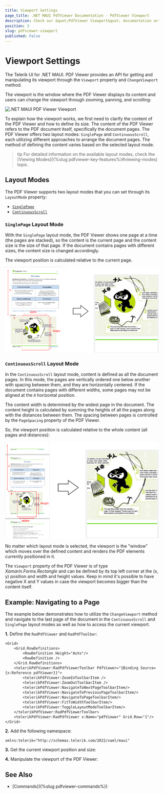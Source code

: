 ```yaml
---
title: Viewport Settings
page_title: .NET MAUI PdfViewer Documentation - PdfViewer Viewport
description: Check our &quot;PdfViewer Viewport&quot; documentation article for Telerik PdfViewer for .NET MAUI control.
position: 3
slug: pdfviewer-viewport
published: False
---
```


# Viewport Settings

The Telerik UI for .NET MAUI. PDF Viewer provides an API for getting and manipulating its viewport through the `Viewport` property and `ChangeViewport` method. 

The viewport is the window where the PDF Viewer displays its content and users can change the viewport through zooming, panning, and scrolling:

![.NET MAUI PDF Viewer Viewport](images/pdfviewer-viewport.gif)

To explain how the viewport works, we first need to clarify the content of the PDF Viewer and how to define its size. The content of the PDF Viewer refers to the PDF document itself, specifically the document pages. The PDF Viewer offers two layout modes: `SinglePage` and `ContinuousScroll`, each utilizing different approaches to arrange the document pages. The method of defining the content varies based on the selected layout mode.

>tip For detailed information on the available layout modes, check the [Viewing Modes]({%slug pdfviewer-key-features%}#viewing-modes) topic.

## Layout Modes

The PDF Viewer supports two layout modes that you can set through its `LayoutMode` property:

* [`SinglePage`](#singlepage-layout-mode)
* [`ContinuousScroll`](#continuousscroll-layout-mode)

### `SinglePage` Layout Mode

With the `SinglePage` layout mode, the PDF Viewer shows one page at a time (the pages are stacked), so the content is the current page and the content size is the size of that page. If the document contains pages with different sizes, the content size is changed accordingly.

The viewport position is calculated relative to the current page.

![.NET MAUI PDF Viewer SinglePage LayoutMode](images/pdfviewer-viewport-singlepage.png)

### `ContinuousScroll` Layout Mode

In the `ContinuousScroll` layout mode, content is defined as all the document pages. In this mode, the pages are vertically ordered one below another with spacing between them, and they are horizontally centered. If the document contains pages with different widths, some pages may not be aligned at the `0` horizontal position.

The content width is determined by the widest page in the document. The content height is calculated by summing the heights of all the pages along with the distances between them. The spacing between pages is controlled by the `PageSpacing` property of the PDF Viewer.

So, the viewport position is calculated relative to the whole content (all pages and distances):

![.NET MAUI PdfViewer ContinuousScroll LayoutMode](images/pdfviewer-viewport-continuous.png)

No matter which layout mode is selected, the viewport is the "window" which moves over the defined content and renders the PDF elements currently positioned in it.

The `Viewport` property of the PDF Viewer is of type *Xamarin.Forms.Rectangle* and can be defined by its top left corner at the (x, y) position and width and height values. Keep in mind it's possible to have negative X and Y values in case the viewport becomes bigger than the content itself.

## Example: Navigating to a Page 

The example below demonstrates how to utilize the `ChangeViewport` method and navigate to the last page of the document in the `ContinuousScroll` and `SinglePage` layout modes as well as how to access the current viewport.

**1.** Define the `RadPdfViewer` and `RadPdfToolbar`:

```XAML
<Grid>
	<Grid.RowDefinitions>
		<RowDefinition Height="Auto"/>
		<RowDefinition />
	</Grid.RowDefinitions>
	<telerikPdfViewer:RadPdfViewerToolbar PdfViewer="{Binding Source={x:Reference pdfViewer}}">
		<telerikPdfViewer:ZoomInToolbarItem />
		<telerikPdfViewer:ZoomOutToolbarItem />
		<telerikPdfViewer:NavigateToNextPageToolbarItem/>
		<telerikPdfViewer:NavigateToPreviousPageToolbarItem/>
		<telerikPdfViewer:NavigateToPageToolbarItem/>
		<telerikPdfViewer:FitToWidthToolbarItem/>
		<telerikPdfViewer:ToggleLayoutModeToolbarItem/>
	</telerikPdfViewer:RadPdfViewerToolbar>
	<telerikPdfViewer:RadPdfViewer x:Name="pdfViewer" Grid.Row="1"/>
</Grid>
```

**2.** Add the following namespace:

```XAML
xmlns:telerik="http://schemas.telerik.com/2022/xaml/maui"
```

**3.** Get the current viewport position and size:

<snippet id='pdfviewer-viewport-getviewport' />

**4.** Manipulate the viewport of the PDF Viewer:

<snippet id='pdfviewer-viewport-setviewport' />

## See Also

- [Commands]({%slug pdfviewer-commands%})
